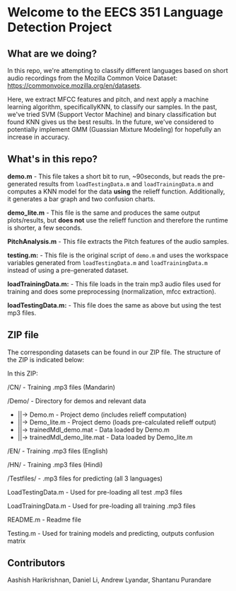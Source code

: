 # Welcome to the EECS 351 Language Detection Project

## What are we doing?
In this repo, we're attempting to classify different languages based on short audio recordings from the Mozilla Common Voice Dataset: https://commonvoice.mozilla.org/en/datasets.

Here, we extract MFCC features and pitch, and next apply a machine learning algorithm, specificallyKNN, to classify our samples. In the past, we've tried SVM (Support Vector Machine) and binary classification but found KNN gives us the best results. In the future, we've considered to potentially implement GMM (Guassian Mixture Modeling) for hopefully an increase in accuracy.


## What's in this repo?

**demo.m** - This file takes a short bit to run, ~90seconds, but reads the pre-generated results from `loadTestingData.m` and `loadTrainingData.m` and computes a KNN model for the data **using** the relieff function. Additionally, it generates a bar graph and two confusion charts.

**demo_lite.m** - This file is the same and produces the same output plots/results, but **does not** use the relieff function and therefore the runtime is shorter, a few seconds.

**PitchAnalysis.m** - This file extracts the Pitch features of the audio samples.

**testing.m:** - This file is the original script of `demo.m` and uses the workspace variables generated from `loadTestingData.m` and `loadTrainingData.m` instead of using a pre-generated dataset.

**loadTrainingData.m:** - This file loads in the train mp3 audio files used for training and does some preprocessing (normalization, mfcc extraction).

**loadTestingData.m:** - This file does the same as above but using the test mp3 files.

## ZIP file
The corresponding datasets can be found in our ZIP file. The structure of the ZIP is indicated below:

In this ZIP:

/CN/ - Training .mp3 files (Mandarin)

/Demo/ - Directory for demos and relevant data
- ||-> Demo.m - Project demo (includes relieff computation)
- ||-> Demo_lite.m - Project demo (loads pre-calculated relieff output)
- ||-> trainedMdl_demo.mat - Data loaded by Demo.m
- ||-> trainedMdl_demo_lite.mat - Data loaded by Demo_lite.m

/EN/ - Training .mp3 files (English)

/HN/ - Training .mp3 files (Hindi)

/Testfiles/ - .mp3 files for predicting (all 3 languages)

LoadTestingData.m - Used for pre-loading all test .mp3 files

LoadTrainingData.m - Used for pre-loading all training .mp3 files

README.m - Readme file

Testing.m - Used for training models and predicting, outputs confusion matrix

## Contributors
Aashish Harikrishnan, Daniel Li, Andrew Lyandar, Shantanu Purandare
